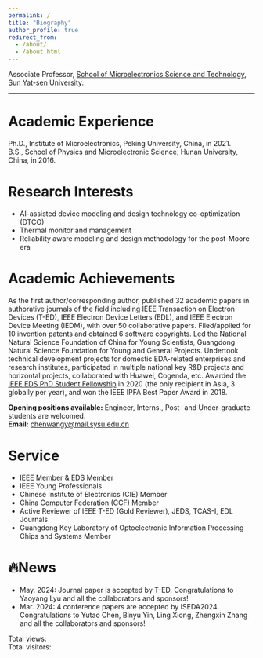 ```yaml
---
permalink: /
title: "Biography"
author_profile: true
redirect_from: 
  - /about/
  - /about.html
---
```

Associate Professor, [School of Microelectronics Science and Technology](https://mst.sysu.edu.cn/), [Sun Yat-sen University](https://www.sysu.edu.cn/).

------

Academic Experience
======
Ph.D., Institute of Microelectronics, Peking University, China, in 2021.  
B.S., School of Physics and Microelectronic Science, Hunan University, China, in 2016.

Research Interests
======
+ AI-assisted device modeling and design technology co-optimization (DTCO)  
+ Thermal monitor and management  
+ Reliability aware modeling and design methodology for the post-Moore era  

Academic Achievements
======
As the first author/corresponding author, published 32 academic papers in authorative journals of the field including IEEE Transaction on Electron Devices (T-ED), IEEE Electron Device Letters (EDL), and IEEE Electron Device Meeting (IEDM), with over 50 collaborative papers. Filed/applied for 10 invention patents and obtained 6 software copyrights. Led the National Natural Science Foundation of China for Young Scientists, Guangdong Natural Science Foundation for Young and General Projects. Undertook technical development projects for domestic EDA-related enterprises and research institutes, participated in multiple national key R&D projects and horizontal projects, collaborated with Huawei, Cogenda, etc. Awarded the [IEEE EDS PhD Student Fellowship](https://eds.ieee.org/education/student-fellowships/phd-student-fellowship) in 2020  (the only recipient in Asia, 3 globally per year), and won the IEEE IPFA Best Paper Award in 2018.  

**Opening positions available:** Engineer, Interns., Post- and Under-graduate students are welcomed.  
**Email:** chenwangy@mail.sysu.edu.cn  

Service
======
+ IEEE Member & EDS Member
+ IEEE Young Professionals
+ Chinese Institute of Electronics (CIE) Member
+ China Computer Federation (CCF) Member
+ Active Reviewer of IEEE T-ED (Gold Reviewer), JEDS, TCAS-I, EDL Journals
+ Guangdong Key Laboratory of Optoelectronic Information Processing Chips and Systems Member

🔥News
======
+ May. 2024: Journal paper is accepted by T-ED. Congratulations to Yaoyang Lyu and all the collaborators and sponsors!
+ Mar. 2024: 4 conference papers are accepted by ISEDA2024. Congratulations to Yutao Chen, Binyu Yin, Ling Xiong, Zhengxin Zhang and all the collaborators and sponsors!

<script async src="//busuanzi.ibruce.info/busuanzi/2.3/busuanzi.pure.mini.js"></script>
<span id="busuanzi_container_site_pv">Total views:<span id="busuanzi_value_site_pv"></span></span>  
<span id="busuanzi_container_site_uv">Total visitors:<span id="busuanzi_value_site_uv"></span></span>
